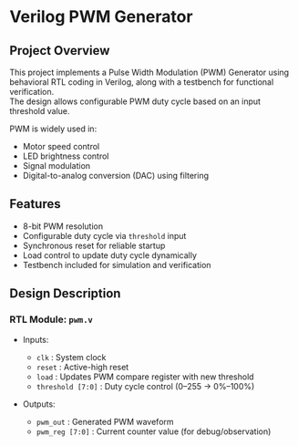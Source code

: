 # Verilog PWM Generator

## Project Overview
This project implements a Pulse Width Modulation (PWM) Generator using behavioral RTL coding in Verilog, along with a testbench for functional verification.  
The design allows configurable PWM duty cycle based on an input threshold value.

PWM is widely used in:
- Motor speed control  
- LED brightness control  
- Signal modulation  
- Digital-to-analog conversion (DAC) using filtering  

## Features
- 8-bit PWM resolution  
- Configurable duty cycle via `threshold` input  
- Synchronous reset for reliable startup  
- Load control to update duty cycle dynamically  
- Testbench included for simulation and verification  

## Design Description
### RTL Module: `pwm.v`
- Inputs:
  - `clk` : System clock  
  - `reset` : Active-high reset  
  - `load` : Updates PWM compare register with new threshold  
  - `threshold [7:0]` : Duty cycle control (0–255 → 0%–100%)  

- Outputs:
  - `pwm_out` : Generated PWM waveform  
  - `pwm_reg [7:0]` : Current counter value (for debug/observation) 
